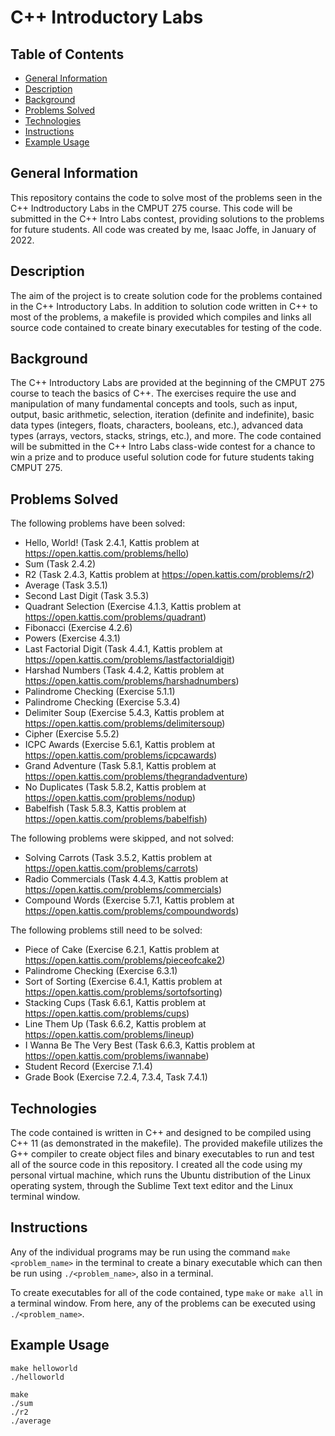 # C++ Introductory Labs

## Table of Contents
* [General Information](#general-information)
* [Description](#description)
* [Background](#background)
* [Problems Solved](#problems-solved)
* [Technologies](#technologies)
* [Instructions](#instructions)
* [Example Usage](#example-usage)

## General Information
This repository contains the code to solve most of the problems seen in the C++ Indtroductory Labs in the CMPUT 275 course. This code will be submitted in the C++ Intro Labs contest, providing solutions to the problems for future students. All code was created by me, Isaac Joffe, in January of 2022.

## Description
The aim of the project is to create solution code for the problems contained in the C++ Introductory Labs. In addition to solution code written in C++ to most of the problems, a makefile is provided which compiles and links all source code contained to create binary executables for testing of the code.

## Background
The C++ Introductory Labs are provided at the beginning of the CMPUT 275 course to teach the basics of C++. The exercises require the use and manipulation of many fundamental concepts and tools, such as input, output, basic arithmetic, selection, iteration (definite and indefinite), basic data types (integers, floats, characters, booleans, etc.), advanced data types (arrays, vectors, stacks, strings, etc.), and more. The code contained will be submitted in the C++ Intro Labs class-wide contest for a chance to win a prize and to produce useful solution code for future students taking CMPUT 275.

## Problems Solved
The following problems have been solved:
* Hello, World! (Task 2.4.1, Kattis problem at https://open.kattis.com/problems/hello)
* Sum (Task 2.4.2)
* R2 (Task 2.4.3, Kattis problem at https://open.kattis.com/problems/r2)
* Average (Task 3.5.1)
* Second Last Digit (Task 3.5.3)
* Quadrant Selection (Exercise 4.1.3, Kattis problem at https://open.kattis.com/problems/quadrant)
* Fibonacci (Exercise 4.2.6)
* Powers (Exercise 4.3.1)
* Last Factorial Digit (Task 4.4.1, Kattis problem at https://open.kattis.com/problems/lastfactorialdigit)
* Harshad Numbers (Task 4.4.2, Kattis problem at https://open.kattis.com/problems/harshadnumbers)
* Palindrome Checking (Exercise 5.1.1)
* Palindrome Checking (Exercise 5.3.4)
* Delimiter Soup (Exercise 5.4.3, Kattis problem at https://open.kattis.com/problems/delimitersoup)
* Cipher (Exercise 5.5.2)
* ICPC Awards (Exercise 5.6.1, Kattis problem at https://open.kattis.com/problems/icpcawards)
* Grand Adventure (Task 5.8.1, Kattis problem at https://open.kattis.com/problems/thegrandadventure)
* No Duplicates (Task 5.8.2, Kattis problem at https://open.kattis.com/problems/nodup)
* Babelfish (Task 5.8.3, Kattis problem at https://open.kattis.com/problems/babelfish)

The following problems were skipped, and not solved:
* Solving Carrots (Task 3.5.2, Kattis problem at https://open.kattis.com/problems/carrots)
* Radio Commercials (Task 4.4.3, Kattis problem at https://open.kattis.com/problems/commercials)
* Compound Words (Exercise 5.7.1, Kattis problem at https://open.kattis.com/problems/compoundwords)

The following problems still need to be solved:
* Piece of Cake (Exercise 6.2.1, Kattis problem at https://open.kattis.com/problems/pieceofcake2)
* Palindrome Checking (Exercise 6.3.1)
* Sort of Sorting (Exercise 6.4.1, Kattis problem at https://open.kattis.com/problems/sortofsorting)
* Stacking Cups (Task 6.6.1, Kattis problem at https://open.kattis.com/problems/cups)
* Line Them Up (Task 6.6.2, Kattis problem at https://open.kattis.com/problems/lineup)
* I Wanna Be The Very Best (Task 6.6.3, Kattis problem at https://open.kattis.com/problems/iwannabe)
* Student Record (Exercise 7.1.4)
* Grade Book (Exercise 7.2.4, 7.3.4, Task 7.4.1)


## Technologies
The code contained is written in C++ and designed to be compiled using C++ 11 (as demonstrated in the makefile). The provided makefile utilizes the G++ compiler to create object files and binary executables to run and test all of the source code in this repository. I created all the code using my personal virtual machine, which runs the Ubuntu distribution of the Linux operating system, through the Sublime Text text editor and the Linux terminal window.

## Instructions
Any of the individual programs may be run using the command `make <problem_name>` in the terminal to create a binary executable which can then be run using `./<problem_name>`, also in a terminal.

To create executables for all of the code contained, type `make` or `make all` in a terminal window. From here, any of the problems can be executed using `./<problem_name>`.

## Example Usage
```
make helloworld
./helloworld
```
```
make
./sum
./r2
./average
```
